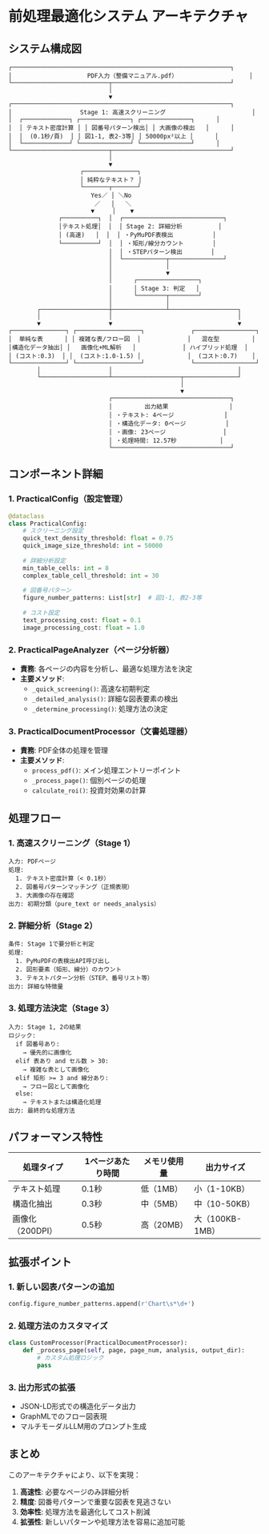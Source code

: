 # 前処理最適化システム アーキテクチャ

## システム構成図

```
┌─────────────────────────────────────────────────────────────┐
│                     PDF入力（整備マニュアル.pdf）                    │
└───────────────────────────┬─────────────────────────────────┘
                            │
                            ▼
┌─────────────────────────────────────────────────────────────┐
│                   Stage 1: 高速スクリーニング                        │
│  ┌─────────────┐ ┌──────────────┐ ┌──────────────┐      │
│  │ テキスト密度計算 │ │ 図番号パターン検出│ │ 大画像の検出   │      │
│  │  (0.1秒/頁)  │ │ 図1-1, 表2-3等│ │ 50000px²以上 │      │
│  └─────────────┘ └──────────────┘ └──────────────┘      │
└───────────────────────────┬─────────────────────────────────┘
                            │
                            ▼
                    ┌───────────────┐
                    │ 純粋なテキスト？ │
                    └───────┬───────┘
                       Yes／ │ ＼No
                        ／   │   ＼
                       ▼     │    ▼
              ┌──────────┐  │  ┌────────────────────────────┐
              │テキスト処理│  │  │ Stage 2: 詳細分析          │
              │ (高速)   │  │  │ ・PyMuPDF表検出           │
              └──────────┘  │  │ ・矩形/線分カウント        │
                            │  │ ・STEPパターン検出        │
                            │  └────────────┬───────────────┘
                            │               │
                            │               ▼
                            │      ┌─────────────────┐
                            │      │ Stage 3: 判定   │
                            │      └────────┬────────┘
                            │               │
        ┌───────────────────┼───────────────┴───────────────────┐
        │                   │                                   │
        ▼                   ▼                                   ▼
┌───────────────┐ ┌──────────────────┐             ┌─────────────────┐
│  単純な表      │ │ 複雑な表/フロー図  │             │   混在型         │
│構造化データ抽出│ │   画像化+ML解析   │             │ ハイブリッド処理  │
│ (コスト:0.3)  │ │  (コスト:1.0-1.5) │             │  (コスト:0.7)    │
└───────────────┘ └──────────────────┘             └─────────────────┘
        │                   │                                   │
        └───────────────────┴───────────────────┬───────────────┘
                                                │
                                                ▼
                            ┌─────────────────────────────────┐
                            │         出力結果                 │
                            │ ・テキスト: 4ページ              │
                            │ ・構造化データ: 0ページ           │
                            │ ・画像: 23ページ                │
                            │ ・処理時間: 12.57秒            │
                            └─────────────────────────────────┘
```

## コンポーネント詳細

### 1. PracticalConfig（設定管理）
```python
@dataclass
class PracticalConfig:
    # スクリーニング設定
    quick_text_density_threshold: float = 0.75
    quick_image_size_threshold: int = 50000
    
    # 詳細分析設定
    min_table_cells: int = 8
    complex_table_cell_threshold: int = 30
    
    # 図番号パターン
    figure_number_patterns: List[str]  # 図1-1, 表2-3等
    
    # コスト設定
    text_processing_cost: float = 0.1
    image_processing_cost: float = 1.0
```

### 2. PracticalPageAnalyzer（ページ分析器）
- **責務**: 各ページの内容を分析し、最適な処理方法を決定
- **主要メソッド**:
  - `_quick_screening()`: 高速な初期判定
  - `_detailed_analysis()`: 詳細な図表要素の検出
  - `_determine_processing()`: 処理方法の決定

### 3. PracticalDocumentProcessor（文書処理器）
- **責務**: PDF全体の処理を管理
- **主要メソッド**:
  - `process_pdf()`: メイン処理エントリーポイント
  - `_process_page()`: 個別ページの処理
  - `calculate_roi()`: 投資対効果の計算

## 処理フロー

### 1. 高速スクリーニング（Stage 1）
```
入力: PDFページ
処理:
  1. テキスト密度計算（< 0.1秒）
  2. 図番号パターンマッチング（正規表現）
  3. 大画像の存在確認
出力: 初期分類（pure_text or needs_analysis）
```

### 2. 詳細分析（Stage 2）
```
条件: Stage 1で要分析と判定
処理:
  1. PyMuPDFの表検出API呼び出し
  2. 図形要素（矩形、線分）のカウント
  3. テキストパターン分析（STEP、番号リスト等）
出力: 詳細な特徴量
```

### 3. 処理方法決定（Stage 3）
```
入力: Stage 1, 2の結果
ロジック:
  if 図番号あり:
    → 優先的に画像化
  elif 表あり and セル数 > 30:
    → 複雑な表として画像化
  elif 矩形 >= 3 and 線分あり:
    → フロー図として画像化
  else:
    → テキストまたは構造化処理
出力: 最終的な処理方法
```

## パフォーマンス特性

| 処理タイプ | 1ページあたり時間 | メモリ使用量 | 出力サイズ |
|-----------|-----------------|------------|-----------|
| テキスト処理 | 0.1秒 | 低（1MB） | 小（1-10KB） |
| 構造化抽出 | 0.3秒 | 中（5MB） | 中（10-50KB） |
| 画像化（200DPI） | 0.5秒 | 高（20MB） | 大（100KB-1MB） |

## 拡張ポイント

### 1. 新しい図表パターンの追加
```python
config.figure_number_patterns.append(r'Chart\s*\d+')
```

### 2. 処理方法のカスタマイズ
```python
class CustomProcessor(PracticalDocumentProcessor):
    def _process_page(self, page, page_num, analysis, output_dir):
        # カスタム処理ロジック
        pass
```

### 3. 出力形式の拡張
- JSON-LD形式での構造化データ出力
- GraphMLでのフロー図表現
- マルチモーダルLLM用のプロンプト生成

## まとめ

このアーキテクチャにより、以下を実現：
1. **高速性**: 必要なページのみ詳細分析
2. **精度**: 図番号パターンで重要な図表を見逃さない
3. **効率性**: 処理方法を最適化してコスト削減
4. **拡張性**: 新しいパターンや処理方法を容易に追加可能